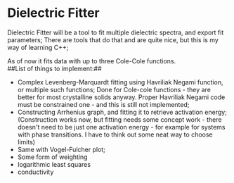 Dielectric Fitter
=================
Dielectric Fitter will be a tool to fit multiple dielectric spectra, and export fit parameters; There are tools that do that and are quite nice, but this is my way of learning C++;

As of now it fits data with up to three Cole-Cole functions.  
##List of things to implement:##

* Complex Levenberg-Marquardt fitting using Havriliak Negami function, or multiple such functions;
Done for Cole-cole functions - they are better for most crystalline solids anyway. Proper Havriliak Negami code must be constrained one - and this is still not implemented;
* Constructing Arrhenius graph, and fitting it to retrieve activation energy; (Construction works now, but fitting needs some concept work - there doesn't need to be just one activation energy - for example for systems with phase transitions. I have to think out some neat way to choose limits)
* Same with Vogel-Fulcher plot;
* Some form of weighting
* logarithmic least squares
* conductivity

